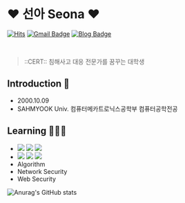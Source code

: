 

<!--
**princesssuna/princesssuna** is a ✨ _special_ ✨ repository because its `README.md` (this file) appears on your GitHub profile.

Here are some ideas to get you started:

- 🔭 I’m currently working on ...
- 🌱 I’m currently learning ...
- 👯 I’m looking to collaborate on ...
- 🤔 I’m looking for help with ...
- 💬 Ask me about ...
- 📫 How to reach me: ...
- 😄 Pronouns: ...
- ⚡ Fun fact: ...
-->

# ❤️ 선아 Seona ❤️


[![Hits](https://hits.seeyoufarm.com/api/count/incr/badge.svg?url=https%3A%2F%2Fgithub.com%2Fchajuhui123&count_bg=%23FFD5D5&title_bg=%23FF7575&icon=&icon_color=%23E7E7E7&title=VISIT&edge_flat=false)](https://hits.seeyoufarm.com)
[![Gmail Badge](https://img.shields.io/badge/Gmail-d14836?style=flat-square&logo=Gmail&logoColor=white&link=mailto:1009suna@gmail.com)](mailto:1009suna@gmail.com)
[![Blog Badge](http://img.shields.io/badge/-Blog-brightpink?style=flat-square&logo=FF5722&link=https://velog.io/@elfinsun)](https://velog.io/@elfinsun)

<br>

> ::CERT:: 침해사고 대응 전문가를 꿈꾸는 대학생
## Introduction 🌸
- 2000.10.09
- SAHMYOOK Univ. 컴퓨터메카트로닉스공학부 컴퓨터공학전공

## Learning 👩🏼‍💻
- <img src="https://img.shields.io/badge/C-A8B9CC?style=flat-square&logo=C&logoColor=white"/></a> <img src="https://img.shields.io/badge/C++-00599C?style=flat-square&logo=C%2B%2B&logoColor=white"/></a> <img src="https://img.shields.io/badge/JavaScript-F7DF1E?style=flat-square&logo=JavaScript&logoColor=white"/></a>
- <img src="https://img.shields.io/badge/Wireshark-1679A7?style=flat-square&logo=Wireshark&logoColor=white"/></a> <img src="https://img.shields.io/badge/VirtualBox-183A61?style=flat-square&logo=VirtualBox&logoColor=white"/></a> <img src="https://img.shields.io/badge/Docker-2496ED?style=flat-square&logo=Docker&logoColor=white"/></a>
- Algorithm
- Network Security
- Web Security


![Anurag's GitHub stats](https://github-readme-stats.vercel.app/api?username=princesssuna&&show_icons=true&theme=dracula)

